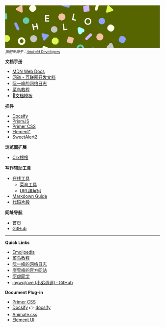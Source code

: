 ![](../_media/glossary-hero.png)
<small>*插图来源于：[Android Developers](https://developer.android.google.cn/design/ui/mobile/guides/foundations/glossary?hl=zh-cn)*</small>

**文档手册**

- [MDN Web Docs](https://developer.mozilla.org/zh-CN/)
- [网道 - 互联网开发文档](https://wangdoc.com/)
- [阮一峰的网络日志](home/book.md#阮一峰的网络日志)
- [菜鸟教程](https://www.runoob.com/)
- 👏[文档模板](home/document-template.md)

**插件**

- [Docsify](os/tools/docsify.md)
- [PrismJS](开发框架/javascript-plugins.md#prismjs)
- [Primer CSS](https://primer.style/css/)
- [Element⁺](https://element-plus.gitee.io/zh-CN/)
- [SweetAlert2](https://sweetalert2.github.io/)

**浏览器扩展**
- [Crx搜搜](https://www.crxsoso.com/)

**写作辅助工具**
- [在线工具](os/tools/online.md)
  - [菜鸟工具](https://c.runoob.com/)
  - [URL编解码](https://tool.browser.qq.com/urlencode.html)
- [Markdown Guide](https://www.markdownguide.org/)
- [代码片段](snippets/README.md)

**网址导航**
- [首页](README.md)
- [GitHub](https://github.com/)

------

**Quick Links**

- [Emojipedia](https://emojipedia.org/)
- [菜鸟教程](https://www.runoob.com/)
- [阮一峰的网络日志](home/book.md#阮一峰的网络日志)
- [廖雪峰的官方网站](https://www.liaoxuefeng.com/)
- [阿虚同学](os/tools/search.md#阿虚同学)
- [jaywcjlove (小弟调调\) · GitHub](https://github.com/jaywcjlove)

**Document Plug-in**

- [Primer CSS](https://primer.style/css/)
- [Docsify](os/tools/docsify.md) 👉 [docsify](https://docsify.js.org/#/)
- [Animate.css](https://animate.style/)
- [Element UI](开发框架/README.md#Element-UI-🔥)
